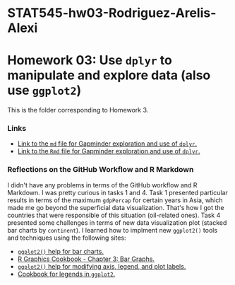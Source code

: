 # STAT545-hw03-Rodriguez-Arelis-Alexi
# Homework 03: Use `dplyr` to manipulate and explore data (also use `ggplot2`)

This is the folder corresponding to Homework 3.

### Links

- [Link to the `md` file for Gapminder exploration and use of `dplyr`.](hw3_dplyr_ggplot2.md)
- [Link to the `Rmd` file for Gapminder exploration and use of `dplyr`.](hw3_dplyr_ggplot2.Rmd)

### Reflections on the GitHub Workflow and R Markdown

I didn't have any problems in terms of the GitHub workflow and R Markdown. I was pretty curious in tasks 1 and 4. Task 1 presented particular results in terms of the maximum `gdpPercap` for certain years in Asia, which made me go beyond the superficial data visualization. That's how I got the countries that were responsible of this situation (oil-related ones). Task 4 presented some challenges in terms of new data visualization plot (stacked bar charts by `continent`). I learned how to implment new `ggplot2()` tools and techniques using the following sites:
- [`ggplot2()` help for bar charts.](http://ggplot2.tidyverse.org/reference/geom_bar.html)
- [R Graphics Cookbook - Chapter 3: Bar Graphs.](https://rpubs.com/escott8908/RGC_Ch3_Gar_Graphs)
- [`ggplot2()` help for modifying axis, legend, and plot labels.](http://ggplot2.tidyverse.org/reference/labs.html)
- [Cookbook for legends in `ggplot2`.](http://www.cookbook-r.com/Graphs/Legends_(ggplot2)/)